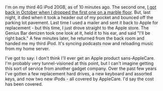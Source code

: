  <p>I'm on my third 4G iPod 20GB, as of 10 minutes ago.  The second one, <a href="http://decafbad.com/blog/2005/10/25/ipod-go-thud-then-click-click-click">I got back in October when I dropped the first one on a marble floor</a>.  But, last night, it died when it took a header out of my pocket and bounced off the parking lot pavement.  Last time I used a mailer and sent it back to Apple for replacement - but this time, I just drove straight to the Apple store.  The Genius Bar denizen took one look at it, held it to his ear, and said "I'll be right back."  A few minutes later, he returned from the back room and handed me my third iPod.  It's syncing podcasts now and reloading music from my home server.</p>
 <p>I've got to say: I don't think I'll ever get an Apple product sans-AppleCare.  I'm probably very tunnel-visioned at this point, but I can't imagine getting this sort of service from another gadget company.  Over the past few years I've gotten a few replacement hard drives, a new keyboard and assorted keys, and now two new iPods - all covered by AppleCare.  I'd say the cost has been covered.</p>

